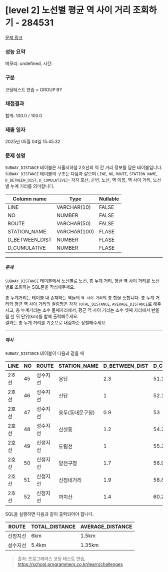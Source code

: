# [level 2] 노선별 평균 역 사이 거리 조회하기 - 284531 

[문제 링크](https://school.programmers.co.kr/learn/courses/30/lessons/284531) 

### 성능 요약

메모리: undefined, 시간: 

### 구분

코딩테스트 연습 > GROUP BY

### 채점결과

합계: 100.0 / 100.0

### 제출 일자

2025년 05월 04일 15:45:32

### 문제 설명

<p><code>SUBWAY_DISTANCE</code> 테이블은 서울지하철 2호선의 역 간 거리 정보를 담은 테이블입니다. <code>SUBWAY_DISTANCE</code> 테이블의 구조는 다음과 같으며 <code>LINE</code>, <code>NO</code>, <code>ROUTE</code>, <code>STATION_NAME</code>, <code>D_BETWEEN_DIST</code>, <code>D_CUMULATIVE</code>는 각각 호선, 순번, 노선, 역 이름, 역 사이 거리, 노선별 누계 거리를 의미합니다.</p>
<table class="table">
        <thead><tr>
<th>Column name</th>
<th>Type</th>
<th>Nullable</th>
</tr>
</thead>
        <tbody><tr>
<td>LINE</td>
<td>VARCHAR(10)</td>
<td>FALSE</td>
</tr>
<tr>
<td>NO</td>
<td>NUMBER</td>
<td>FALSE</td>
</tr>
<tr>
<td>ROUTE</td>
<td>VARCHAR(50)</td>
<td>FALSE</td>
</tr>
<tr>
<td>STATION_NAME</td>
<td>VARCHAR(100)</td>
<td>FLASE</td>
</tr>
<tr>
<td>D_BETWEEN_DIST</td>
<td>NUMBER</td>
<td>FLASE</td>
</tr>
<tr>
<td>D_CUMULATIVE</td>
<td>NUMBER</td>
<td>FLASE</td>
</tr>
</tbody>
      </table>
<hr>

<h5>문제</h5>

<p><code>SUBWAY_DISTANCE</code> 테이블에서 노선별로 노선, 총 누계 거리, 평균 역 사이 거리를 노선별로 조회하는 SQL문을 작성해주세요.</p>

<p>총 누계거리는 테이블 내 존재하는 역들의 <code>역 사이 거리</code>의 총 합을 뜻합니다. 총 누계 거리와 평균 역 사이 거리의 컬럼명은 각각 <code>TOTAL_DISTANCE</code>, <code>AVERAGE_DISTANCE</code>로 해주시고, 총 누계거리는 소수 둘째자리에서, 평균 역 사이 거리는 소수 셋째 자리에서 반올림 한 뒤 단위(km)를 함께 출력해주세요.<br>
결과는 총 누계 거리를 기준으로 내림차순 정렬해주세요.</p>

<hr>

<h5>예시</h5>

<p><code>SUBWAY_DISTANCE</code> 테이블이 다음과 같을 때</p>
<table class="table">
        <thead><tr>
<th>LINE</th>
<th>NO</th>
<th>ROUTE</th>
<th>STATION_NAME</th>
<th>D_BETWEEN_DIST</th>
<th>D_CUMULATIVE</th>
</tr>
</thead>
        <tbody><tr>
<td>2호선</td>
<td>45</td>
<td>성수지선</td>
<td>용답</td>
<td>2.3</td>
<td>51.1</td>
</tr>
<tr>
<td>2호선</td>
<td>46</td>
<td>성수지선</td>
<td>신답</td>
<td>1</td>
<td>52.1</td>
</tr>
<tr>
<td>2호선</td>
<td>47</td>
<td>성수지선</td>
<td>용두(동대문구청)</td>
<td>0.9</td>
<td>53</td>
</tr>
<tr>
<td>2호선</td>
<td>48</td>
<td>성수지선</td>
<td>신설동</td>
<td>1.2</td>
<td>54.2</td>
</tr>
<tr>
<td>2호선</td>
<td>49</td>
<td>신정지선</td>
<td>도림천</td>
<td>1</td>
<td>55.2</td>
</tr>
<tr>
<td>2호선</td>
<td>50</td>
<td>신정지선</td>
<td>양천구청</td>
<td>1.7</td>
<td>56.9</td>
</tr>
<tr>
<td>2호선</td>
<td>51</td>
<td>신정지선</td>
<td>신정네거리</td>
<td>1.9</td>
<td>58.8</td>
</tr>
<tr>
<td>2호선</td>
<td>52</td>
<td>신정지선</td>
<td>까치산</td>
<td>1.4</td>
<td>60.2</td>
</tr>
</tbody>
      </table>
<p>SQL을 실행하면 다음과 같이 출력되어야 합니다.</p>
<table class="table">
        <thead><tr>
<th>ROUTE</th>
<th>TOTAL_DISTANCE</th>
<th>AVERAGE_DISTANCE</th>
</tr>
</thead>
        <tbody><tr>
<td>신정지선</td>
<td>6km</td>
<td>1.5km</td>
</tr>
<tr>
<td>성수지선</td>
<td>5.4km</td>
<td>1.35km</td>
</tr>
</tbody>
      </table>

> 출처: 프로그래머스 코딩 테스트 연습, https://school.programmers.co.kr/learn/challenges
